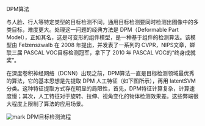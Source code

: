 

DPM算法



与人脸、行人等特定类型的目标检测不同，通用目标检测要同时检测出图像中的多类目标，难度更大。处理这一问题的经典方法是 DPM（Deformable Part Model），正如其名，这是可变形的组件模型，是一种基于组件的检测算法。该模型由 Felzenszwalb 在 2008 年提出，并发表了一系列的 CVPR，NIPS文章，蝉联三届 PASCAL VOC目标检测冠军，拿下了 2010 年 PASCAL VOC的“终身成就奖”。



在深度卷积神经网络（DCNN）出现之前，DPM算法一直是目标检测领域最优秀的算法，它的基本思想是先提取 DPM 人工特征（如下图所示），再用 latentSVM 分类。这种特征提取方式存在明显的局限性，首先，DPM特征计算复杂，计算速度慢；其次，人工特征对于旋转、拉伸、视角变化的物体检测效果差。这些弊端很大程度上限制了算法的应用场景。



![mark](http://images.iterate.site/blog/image/20190905/mv6sskrtSa6h.png?imageslim)
DPM目标检测流程
